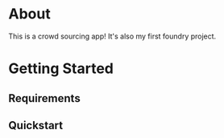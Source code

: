 # About

This is a crowd sourcing app! It's also my first foundry project.

# Getting Started

## Requirements

## Quickstart
